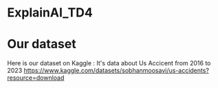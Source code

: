 # ExplainAI_TD4

# Our dataset

Here is our dataset on Kaggle : It's data about Us Accicent from 2016 to 2023
https://www.kaggle.com/datasets/sobhanmoosavi/us-accidents?resource=download
